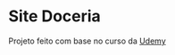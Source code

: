 <h1>Site Doceria</h1>
<p>Projeto feito com base no curso da <a href="https://www.udemy.com/course/html5-e-css3-tecnicas-avancadas-com-flexbox-e-3-projetos" target="_blank">Udemy</a></p>
